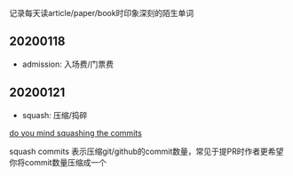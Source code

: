 记录每天读article/paper/book时印象深刻的陌生单词

## 20200118

- admission: 入场费/门票费

## 20200121

- squash: 压缩/捣碎

[do you mind squashing the commits](https://github.com/rust-lang/rust/pull/81156)

squash commits 表示压缩git/github的commit数量，常见于提PR时作者更希望你将commit数量压缩成一个
